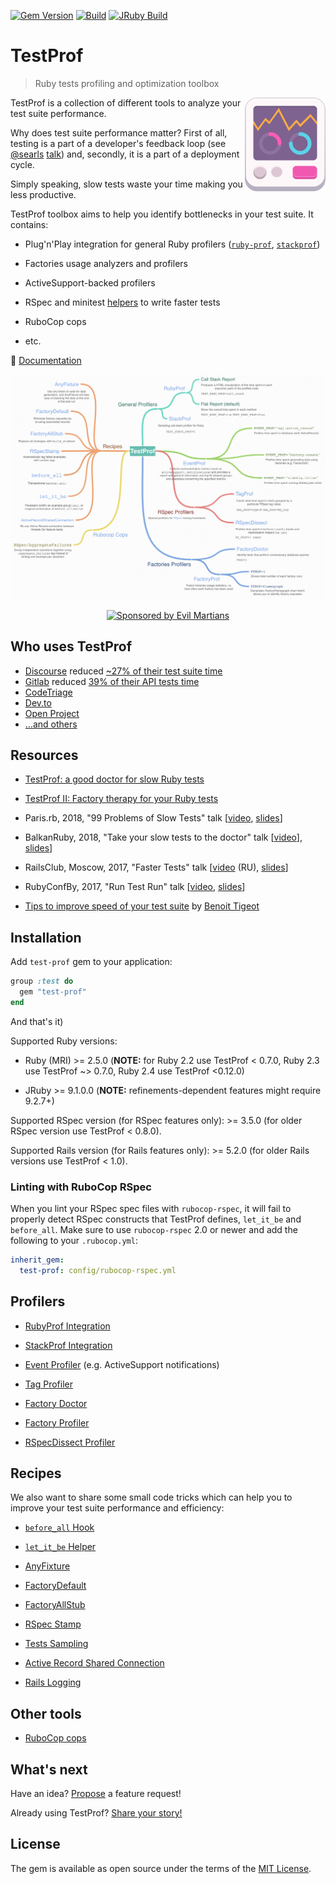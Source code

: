 [![Gem Version](https://badge.fury.io/rb/test-prof.svg)](https://rubygems.org/gems/test-prof) [![Build](https://github.com/test-prof/test-prof/workflows/Build/badge.svg)](https://github.com/test-prof/test-prof/actions)
[![JRuby Build](https://github.com/test-prof/test-prof/workflows/JRuby%20Build/badge.svg)](https://github.com/test-prof/test-prof/actions)

# TestProf

> Ruby tests profiling and optimization toolbox

<img align="right" height="150" width="129"
     title="TestProf logo" class="home-logo" src="./assets/images/logo.svg">

TestProf is a collection of different tools to analyze your test suite performance.

Why does test suite performance matter? First of all, testing is a part of a developer's feedback loop (see [@searls](https://github.com/searls) [talk](https://vimeo.com/145917204)) and, secondly, it is a part of a deployment cycle.

Simply speaking, slow tests waste your time making you less productive.

TestProf toolbox aims to help you identify bottlenecks in your test suite. It contains:

- Plug'n'Play integration for general Ruby profilers ([`ruby-prof`](https://github.com/ruby-prof/ruby-prof), [`stackprof`](https://github.com/tmm1/stackprof))

- Factories usage analyzers and profilers

- ActiveSupport-backed profilers

- RSpec and minitest [helpers](#recipes) to write faster tests

- RuboCop cops

- etc.

📑 [Documentation](https://test-prof.evilmartians.io)

<p align="center">
  <a href="http://bit.ly/test-prof-map">
    <img src="./assets/images/coggle.png" alt="TestProf map" width="738">
  </a>
</p>

<p align="center">
  <a href="https://evilmartians.com/?utm_source=test-prof">
    <img src="https://evilmartians.com/badges/sponsored-by-evil-martians.svg"
         alt="Sponsored by Evil Martians" width="236" height="54">
  </a>
</p>

## Who uses TestProf

- [Discourse](https://github.com/discourse/discourse) reduced [~27% of their test suite time](https://twitter.com/samsaffron/status/1125602558024699904)
- [Gitlab](https://gitlab.com/gitlab-org/gitlab-ce) reduced [39% of their API tests time](https://gitlab.com/gitlab-org/gitlab-ce/merge_requests/14370)
- [CodeTriage](https://github.com/codetriage/codetriage)
- [Dev.to](https://github.com/thepracticaldev/dev.to)
- [Open Project](https://github.com/opf/openproject)
- [...and others](https://github.com/test-prof/test-prof/issues/73)

## Resources

- [TestProf: a good doctor for slow Ruby tests](https://evilmartians.com/chronicles/testprof-a-good-doctor-for-slow-ruby-tests)

- [TestProf II: Factory therapy for your Ruby tests](https://evilmartians.com/chronicles/testprof-2-factory-therapy-for-your-ruby-tests-rspec-minitest)

- Paris.rb, 2018, "99 Problems of Slow Tests" talk [[video](https://www.youtube.com/watch?v=eDMZS_fkRtk), [slides](https://speakerdeck.com/palkan/paris-dot-rb-2018-99-problems-of-slow-tests)]

- BalkanRuby, 2018, "Take your slow tests to the doctor" talk [[video](https://www.youtube.com/watch?v=rOcrme82vC8)], [slides](https://speakerdeck.com/palkan/balkanruby-2018-take-your-slow-tests-to-the-doctor)]

- RailsClub, Moscow, 2017, "Faster Tests" talk [[video](https://www.youtube.com/watch?v=8S7oHjEiVzs) (RU), [slides](https://speakerdeck.com/palkan/railsclub-moscow-2017-faster-tests)]

- RubyConfBy, 2017, "Run Test Run" talk [[video](https://www.youtube.com/watch?v=q52n4p0wkIs), [slides](https://speakerdeck.com/palkan/rubyconfby-minsk-2017-run-test-run)]

- [Tips to improve speed of your test suite](https://medium.com/appaloosa-store-engineering/tips-to-improve-speed-of-your-test-suite-8418b485205c) by [Benoit Tigeot](https://github.com/benoittgt)

## Installation

Add `test-prof` gem to your application:

```ruby
group :test do
  gem "test-prof"
end
```

And that's it)

Supported Ruby versions:

- Ruby (MRI) >= 2.5.0 (**NOTE:** for Ruby 2.2 use TestProf < 0.7.0, Ruby 2.3 use TestProf ~> 0.7.0, Ruby 2.4 use TestProf <0.12.0)

- JRuby >= 9.1.0.0 (**NOTE:** refinements-dependent features might require 9.2.7+)

Supported RSpec version (for RSpec features only): >= 3.5.0 (for older RSpec version use TestProf < 0.8.0).

Supported Rails version (for Rails features only): >= 5.2.0 (for older Rails versions use TestProf < 1.0).

### Linting with RuboCop RSpec

When you lint your RSpec spec files with `rubocop-rspec`, it will fail to properly detect RSpec constructs that TestProf defines, `let_it_be` and `before_all`.
Make sure to use `rubocop-rspec` 2.0 or newer and add the following to your `.rubocop.yml`:

```yaml
inherit_gem:
  test-prof: config/rubocop-rspec.yml
```

## Profilers

- [RubyProf Integration](./profilers/ruby_prof.md)

- [StackProf Integration](./profilers/stack_prof.md)

- [Event Profiler](./profilers/event_prof.md) (e.g. ActiveSupport notifications)

- [Tag Profiler](./profilers/tag_prof.md)

- [Factory Doctor](./profilers/factory_doctor.md)

- [Factory Profiler](./profilers/factory_prof.md)

- [RSpecDissect Profiler](./profilers/rspec_dissect.md)

## Recipes

We also want to share some small code tricks which can help you to improve your test suite performance and efficiency:

- [`before_all` Hook](./recipes/before_all.md)

- [`let_it_be` Helper](./recipes/let_it_be.md)

- [AnyFixture](./recipes/any_fixture.md)

- [FactoryDefault](./recipes/factory_default.md)

- [FactoryAllStub](./recipes/factory_all_stub.md)

- [RSpec Stamp](./recipes/rspec_stamp.md)

- [Tests Sampling](./recipes/tests_sampling.md)

- [Active Record Shared Connection](./recipes/active_record_shared_connection.md)

- [Rails Logging](./recipes/logging.md)

## Other tools

- [RuboCop cops](./misc/rubocop.md)

## What's next

Have an idea? [Propose](https://github.com/test-prof/test-prof/discussions) a feature request!

Already using TestProf? [Share your story!](https://github.com/test-prof/test-prof/discussions/73)

## License

The gem is available as open source under the terms of the [MIT License](http://opensource.org/licenses/MIT).
